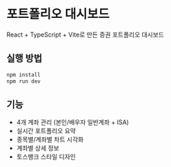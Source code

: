 # 포트폴리오 대시보드

React + TypeScript + Vite로 만든 증권 포트폴리오 대시보드

## 실행 방법
```bash
npm install
npm run dev
```

## 기능
- 4개 계좌 관리 (본인/배우자 일반계좌 + ISA)
- 실시간 포트폴리오 요약
- 종목별/계좌별 차트 시각화
- 계좌별 상세 정보
- 토스뱅크 스타일 디자인
